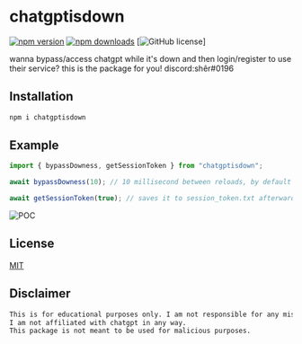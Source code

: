 # chatgptisdown
[![npm version](https://badge.fury.io/js/chatgptisdown.svg)](https://badge.fury.io/js/chatgptisdown) [![npm downloads](https://img.shields.io/npm/dt/chatgptisdown)](https://www.npmjs.com/package/chatgptisdown) [![GitHub license](https://img.shields.io/github/license/optionsx/chatgptisdown)]

wanna bypass/access chatgpt while it's down and then login/register to use their service? this is the package for you!
discord:shêr#0196
## Installation

```bash
npm i chatgptisdown
```

## Example

```js
import { bypassDowness, getSessionToken } from "chatgptisdown";

await bypassDowness(10); // 10 millisecond between reloads, by default it's 0

await getSessionToken(true); // saves it to session_token.txt afterwards, true to close the browser, by default it's false
```

![POC](https://i.imgur.com/XYYWdJM.gif)

## License

[MIT](https://choosealicense.com/licenses/mit/)

## Disclaimer

```txt
This is for educational purposes only. I am not responsible for any misuse of this package.
I am not affiliated with chatgpt in any way.
This package is not meant to be used for malicious purposes.
```
